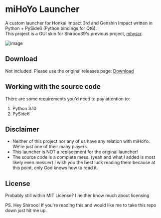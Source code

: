 # miHoYo Launcher

A custom launcher for Honkai Impact 3rd and Genshin Impact written in Python + PySide6 (Python bindings for Qt6).  
This project is a GUI skin for Shirooo39's previous project, [mhyscr](https://github.com/shirooo39/mhyscr).  

![image](https://user-images.githubusercontent.com/38461122/142569502-58bbd502-6b4c-45b0-b27f-441ffa51aaa5.png)

## Download

Not included.
Please use the original releases page: [Download](https://github.com/shirooo39/mihoyo_launcher/releases)

## Working with the source code

There are some requirements you'd need to pay attention to:
1. Python 3.10
2. PySide6

## Disclaimer

- Neither of this project nor any of us have any relation with miHoYo. We're just one of their many players.
- This launcher is NOT a replacement for the original launcher!
- The source code is a complete mess. (yeah and what I added is most likely even messier) 
  I wish you the best luck reading them because at this point, only God knows how to read it.

## License

Probably still within MIT License? I neither know much about licensing

PS. Hey Shirooo! If you're reading this and would like me to take this repo down just hit me up.
